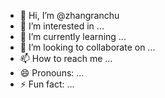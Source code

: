 - 👋 Hi, I’m @zhangranchu
- 👀 I’m interested in ...
- 🌱 I’m currently learning ...
- 💞️ I’m looking to collaborate on ...
- 📫 How to reach me ...
- 😄 Pronouns: ...
- ⚡ Fun fact: ...

<!---
zhangranchu/zhangranchu is a ✨ special ✨ repository because its `README.md` (this file) appears on your GitHub profile.
You can click the Preview link to take a look at your changes.
--->
